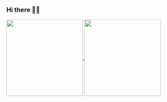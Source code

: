 ### Hi there 👋😄

<!--
**amritendunath/amritendunath** is a ✨ _special_ ✨ repository because its `README.md` (this file) appears on your GitHub profile.

Here are some ideas to get you started:

- 🔭 I’m currently working on ...
- 🌱 I’m currently learning ...
- 👯 I’m looking to collaborate on ...
- 🤔 I’m looking for help with ...
- 💬 Ask me about ...
- 📫 How to reach me: ...
- 😄 Pronouns: ...
- ⚡ Fun fact: ...
-->
<a href="https://github.com/amritendunath/github-readme-stats">
  <img height=200 align="center" src="https://github-readme-stats.vercel.app/api/top-langs/?username=amritendunath&layout=compact"/>
  <img height=200 align="center" src="https://github-readme-stats.vercel.app/api?username=amritendunath&show_icons=true&theme=graywhite)"/>  
</a>
